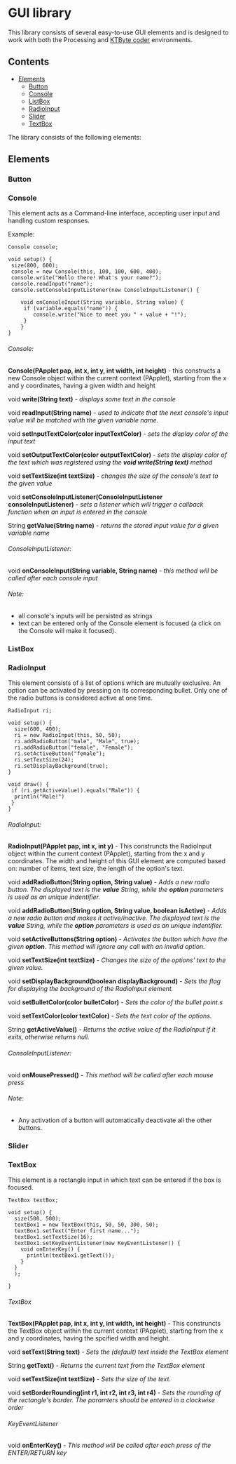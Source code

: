 # GUI library

This library consists of several easy-to-use GUI elements and is designed to work with both the Processing and [KTByte coder](https://www.ktbyte.com/coder) environments.

## Contents
  * [Elements](#elements)
     * [Button](#button)
     * [Console](#console)
     * [ListBox](#list-box)
     * [RadioInput](#radio-input)
     * [Slider](#slider)
     * [TextBox](#text-box)



The library consists of the following elements:

## <a name="#elements"></a> Elements

### <a name="#button"></a> Button

### <a name="#console"></a> Console

This element acts as a Command-line interface, accepting user input and handling custom responses. 

Example:
```
Console console;

void setup() {
 size(800, 600);
 console = new Console(this, 100, 100, 600, 400);
 console.write("Hello there! What's your name?");
 console.readInput("name");
 console.setConsoleInputListener(new ConsoleInputListener() {

    void onConsoleInput(String variable, String value) {
     if (variable.equals("name")) {
        console.write("Nice to meet you " + value + "!");
     }
    }
}
```

###### Console:

**Console(PApplet pap, int x, int y, int width, int height)** - this constructs a new Console object within the current context (PApplet), starting from the x and y coordinates, having a given width and height

void **write(String text)** - *displays some text in the console*

void **readInput(String name)** - *used to indicate that the next console's input value will be matched with the given variable name.*

void **setInputTextColor(color inputTextColor)** - *sets the display color of the input text*

void **setOutputTextColor(color outputTextColor)** - *sets the display color of the text which was registered using the **void write(String text)** method*

void **setTextSize(int textSize)** - *changes the size of the console's text to the given value*

void **setConsoleInputListener(ConsoleInputListener consoleInputListener)** - *sets a listener which will trigger a callback function when an input is entered in the console*

String **getValue(String name)** - *returns the stored input value for a given variable name*



###### ConsoleInputListener:

void **onConsoleInput(String variable, String name)** - *this method will be called after each console input*



###### Note:
- all console's inputs will be persisted as strings
- text can be entered only of the Console element is focused (a click on the Console will make it focused). 

### <a name="#list-box"></a> ListBox

### <a name="#radio-input"></a> RadioInput

This element consists of a list of options which are mutually exclusive. An option can be activated by pressing on its corresponding bullet. Only one of the radio buttons is considered active at one time.

```
RadioInput ri;

void setup() {
  size(600, 400);
  ri = new RadioInput(this, 50, 50);
  ri.addRadioButton("male", "Male", true);
  ri.addRadioButton("female", "Female");
  ri.setActiveButton("female");
  ri.setTextSize(24);
  ri.setDisplayBackground(true);
}

void draw() {
 if (ri.getActiveValue().equals("Male")) {
  println("Male!")
 }
}

```
###### RadioInput:

**RadioInput(PApplet pap, int x, int y)** - This construncts the RadioInput object within the current context (PApplet), starting from the x and y coordinates. The width and height of this GUI element are computed based on: number of items, text size, the length of the option's text.

void **addRadioButton(String option, String value)** - *Adds a new radio button. The displayed text is the **value** String, while the **option** parameters is used as an unique indentifier.*

void **addRadioButton(String option, String value, boolean isActive)** - *Adds a new radio button and makes it active/inactive. The displayed text is the **value** String, while the **option** parameters is used as an unique indentifier.*

void **setActiveButtons(String option)** - *Activates the button which have the given **option**. This method will ignore any call with an invalid option.*

void **setTextSize(int textSize)** - *Changes the size of the options' text to the given value.*

void **setDisplayBackground(boolean displayBackground)** - *Sets the flag for displaying the background of the RadioInput element.*

void **setBulletColor(color bulletColor)** - *Sets the color of the bullet point.s*

void **setTextColor(color textColor)** - *Sets the text color of the options.*

String **getActiveValue()** - *Returns the active value of the RadioInput if it exits, otherwise returns null.*

###### ConsoleInputListener:

void **onMousePressed()** - *This method will be called after each mouse press*


###### Note:

- Any activation of a button will automatically deactivate all the other buttons.

### <a name="#slider"></a> Slider

### <a name="#text-box"></a> TextBox

This element is a rectangle input in which text can be entered if the box is focused.

```
TextBox textBox;

void setup() {
  size(500, 500);
  textBox1 = new TextBox(this, 50, 50, 300, 50);
  textBox1.setText("Enter first name...");
  textBox1.setTextSize(16);
  textBox1.setKeyEventListener(new KeyEventListener() {
    void onEnterKey() {
      println(textBox1.getText());
    }
  }  
  );

}
```

###### TextBox

**TextBox(PApplet pap, int x, int y, int width, int height)** - This construncts the TextBox object within the current context (PApplet), starting from the x and y coordinates, having the spcified width and height.

void **setText(String text)**  - *Sets the (default) text inside the TextBox element*

String **getText()** - *Returns the current text from the TextBox element*

void **setTextSize(int textSize)** - *Sets the size of the text.*

void **setBorderRounding(int r1, int r2, int r3, int r4)** - *Sets the rounding of the rectangle's border. The paramters should be entered in a clockwise order*

###### KeyEventListener

void **onEnterKey()** - *This method will be called after each press of the ENTER/RETURN key*

